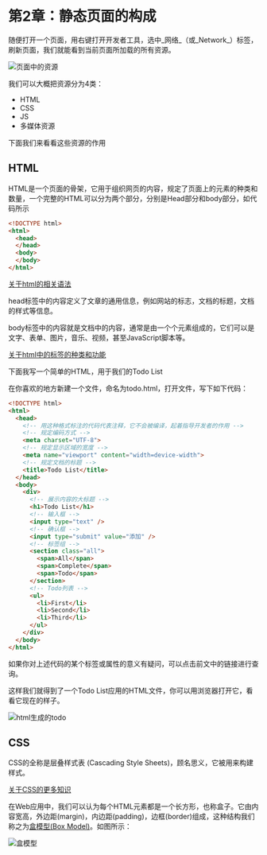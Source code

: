 # 第2章：静态页面的构成

随便打开一个页面，用右键打开开发者工具，选中_网络_（或_Network_）标签，刷新页面，我们就能看到当前页面所加载的所有资源。

![页面中的资源](http://oanr6klwj.bkt.clouddn.com/book/web_app/web_network.png)

我们可以大概把资源分为4类：

* HTML
* CSS
* JS
* 多媒体资源

下面我们来看看这些资源的作用

## HTML

HTML是一个页面的骨架，它用于组织网页的内容，规定了页面上的元素的种类和数量，一个完整的HTML可以分为两个部分，分别是Head部分和body部分，如代码所示

```html
<!DOCTYPE html>
<html>
  <head>
  </head>
  <body>
  </body>
</html>
```

[关于html的相关语法](https://developer.mozilla.org/zh-CN/docs/Learn/Getting_started_with_the_web/HTML_basics)

head标签中的内容定义了文章的通用信息，例如网站的标志，文档的标题，文档的样式等信息。

body标签中的内容就是文档中的内容，通常是由一个个元素组成的，它们可以是文字、表单、图片，音乐、视频，甚至JavaScript脚本等。

[关于html中的标签的种类和功能](https://developer.mozilla.org/zh-CN/docs/Web/HTML/Reference)

下面我写一个简单的HTML，用于我们的Todo List

在你喜欢的地方新建一个文件，命名为todo.html，打开文件，写下如下代码：

```html
<!DOCTYPE html>
<html>
  <head>
    <!-- 用这种格式标注的代码代表注释，它不会被编译，起着指导开发者的作用 -->
    <!-- 规定编码方式 -->
    <meta charset="UTF-8">
    <!-- 规定显示区域的宽度 -->
    <meta name="viewport" content="width=device-width">
    <!-- 规定文档的标题 -->
    <title>Todo List</title>
  </head>
  <body>
    <div>
      <!-- 展示内容的大标题 -->
      <h1>Todo List</h1>
      <!-- 输入框 -->
      <input type="text" />
      <!-- 确认框 -->
      <input type="submit" value="添加" />
      <!-- 标签组 -->
      <section class="all">
        <span>All</span>
        <span>Complete</span>
        <span>Todo</span>
      </section>
      <!-- Todo列表 -->
      <ul>
        <li>First</li>
        <li>Second</li>
        <li>Third</li>
      </ul>
    </div>
  </body>
</html>
```

如果你对上述代码的某个标签或属性的意义有疑问，可以点击前文中的链接进行查询。

这样我们就得到了一个Todo List应用的HTML文件，你可以用浏览器打开它，看看它现在的样子。

![html生成的todo](http://oanr6klwj.bkt.clouddn.com/book/web_app/html_training.png)

## CSS

CSS的全称是层叠样式表 \(Cascading Style Sheets\)，顾名思义，它被用来构建样式。

[关于CSS的更多知识](https://developer.mozilla.org/zh-CN/docs/Web/CSS)

在Web应用中，我们可以认为每个HTML元素都是一个长方形，也称盒子。它由内容宽高，外边距\(margin\)，内边距\(padding\)，边框\(border\)组成，这种结构我们称之为[盒模型\(Box Model\)](https://developer.mozilla.org/zh-CN/docs/Web/CSS/CSS_Box_Model/Introduction_to_the_CSS_box_model)。如图所示：

![盒模型](http://oanr6klwj.bkt.clouddn.com/book/web_app/box_model.png)

